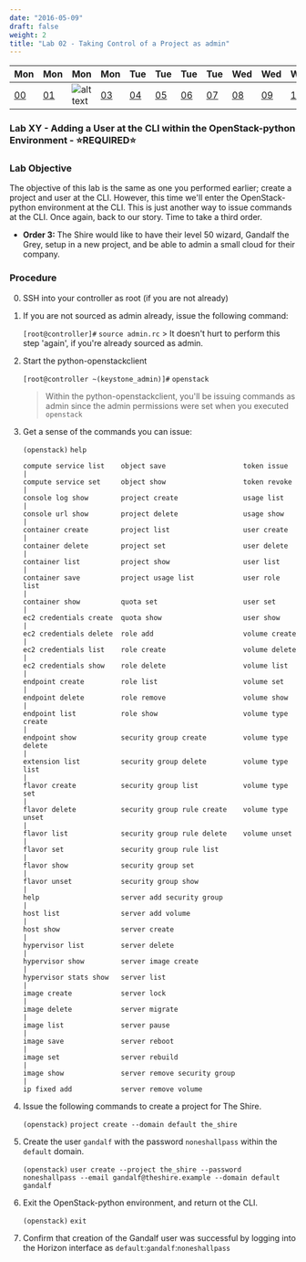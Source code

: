 ```yaml
---
date: "2016-05-09"
draft: false
weight: 2
title: "Lab 02 - Taking Control of a Project as admin"
---
```


|Mon|Mon|Mon|Mon|Tue|Tue|Tue|Tue|Wed|Wed|Wed|Thur|Thur|Thur|Thur|
|---|---|---|---|---|---|---|---|---|---|---|---|---|---|---|
|[00](/labs/openstack/00/)|[01](/labs/openstack/01/)|![alt text](https://i.imgur.com/nPM3gyv.png "You are here")|[03](/labs/openstack/03/)|[04](/labs/openstack/04/)|[05](/labs/openstack/05/)|[06](/labs/openstack/06/)|[07](/labs/openstack/07/)|[08](/labs/openstack/08/)|[09](/labs/openstack/09/)|[10](/labs/openstack/10/)|[11](/labs/openstack/11/)|[12](/labs/openstack/12/)|[13](/labs/openstack/13/)|[14](/labs/openstack/14/)|

### Lab XY - Adding a User at the CLI within the OpenStack-python Environment - &#x2B50;REQUIRED&#x2B50;

### Lab Objective

The objective of this lab is the same as one you performed earlier; create a project and user at the CLI. However, this time we'll enter the OpenStack-python environment at the CLI. This is just another way to issue commands at the CLI. Once again, back to our story. Time to take a third order.

   - **Order 3:** The Shire would like to have their level 50 wizard, Gandalf the Grey, setup in a new project, and be able to admin a small cloud for their company.

### Procedure

0. SSH into your controller as root (if you are not already)

0. If you are not sourced as admin already, issue the following command:
	
	`[root@controller]#` `source admin.rc`
	   > It doesn't hurt to perform this step 'again', if you're already sourced as admin.

0. Start the python-openstackclient
	
    `[root@controller ~(keystone_admin)]#` `openstack`

	> Within the python-openstackclient, you'll be issuing commands as admin since the admin permissions were set when you executed `openstack`

4. Get a sense of the commands you can issue:

	`(openstack)` `help`
	
	```
	compute service list    object save                   token issue                                                                                           |
    compute service set     object show                   token revoke                                                                                          |
	console log show        project create                usage list                                                                                            |
	console url show        project delete                usage show                                                                                            |
	container create        project list                  user create                                                                                           |
	container delete        project set                   user delete                                                                                           |
	container list          project show                  user list                                                                                             |
	container save          project usage list            user role list                                                                                        |
	container show          quota set                     user set                                                                                              |
	ec2 credentials create  quota show                    user show                                                                                             |	
	ec2 credentials delete  role add                      volume create                                                                                         |
	ec2 credentials list    role create                   volume delete                                                                                         |
	ec2 credentials show    role delete                   volume list                                                                                           |
	endpoint create         role list                     volume set                                                                                            |
	endpoint delete         role remove                   volume show                                                                                           |
	endpoint list           role show                     volume type create                                                                                    |
	endpoint show           security group create         volume type delete                                                                                    |
	extension list          security group delete         volume type list                                                                                      |
	flavor create           security group list           volume type set                                                                                       |
	flavor delete           security group rule create    volume type unset                                                                                     |
	flavor list             security group rule delete    volume unset                                                                                          |
	flavor set              security group rule list                                                                                                            |
	flavor show             security group set                                                                                                                  |
	flavor unset            security group show                                                                                                                 |
	help                    server add security group                                                                                                           |
	host list               server add volume                                                                                                                   |
	host show               server create                                                                                                                       |
	hypervisor list         server delete                                                                                                                       |
	hypervisor show         server image create                                                                                                                 |
	hypervisor stats show   server list                                                                                                                         |
	image create            server lock                                                                                                                         |
	image delete            server migrate                                                                                                                      |
	image list              server pause                                                                                                                        |
	image save              server reboot                                                                                                                       |
	image set               server rebuild                                                                                                                      |
	image show              server remove security group                                                                                                        |
	ip fixed add            server remove volume
    ```
	
	
0. Issue the following commands to create a project for The Shire.

   `(openstack)` `project create --domain default the_shire`

0. Create the user `gandalf` with the password `noneshallpass` within the `default` domain.

   `(openstack)` `user create --project the_shire --password noneshallpass --email gandalf@theshire.example --domain default gandalf`
	
0. Exit the OpenStack-python environment, and return ot the CLI.

   `(openstack)` `exit`

0. Confirm that creation of the Gandalf user was successful by logging into the Horizon interface as `default`:`gandalf`:`noneshallpass`
